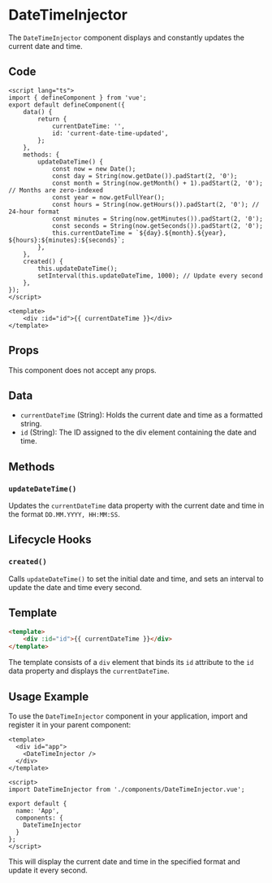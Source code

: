 # DateTimeInjector

The `DateTimeInjector` component displays and constantly updates the current date and time.

## Code

```vue
<script lang="ts">
import { defineComponent } from 'vue';
export default defineComponent({
    data() {
        return {
            currentDateTime: '',
            id: 'current-date-time-updated',
        };
    },
    methods: {
        updateDateTime() {
            const now = new Date();
            const day = String(now.getDate()).padStart(2, '0');
            const month = String(now.getMonth() + 1).padStart(2, '0'); // Months are zero-indexed
            const year = now.getFullYear();
            const hours = String(now.getHours()).padStart(2, '0'); // 24-hour format
            const minutes = String(now.getMinutes()).padStart(2, '0');
            const seconds = String(now.getSeconds()).padStart(2, '0');
            this.currentDateTime = `${day}.${month}.${year}, ${hours}:${minutes}:${seconds}`;
        },
    },
    created() {
        this.updateDateTime();
        setInterval(this.updateDateTime, 1000); // Update every second
    },
});
</script>

<template>
    <div :id="id">{{ currentDateTime }}</div>
</template>
```

## Props

This component does not accept any props.

## Data

- `currentDateTime` (String): Holds the current date and time as a formatted string.
- `id` (String): The ID assigned to the div element containing the date and time.

## Methods

### `updateDateTime()`

Updates the `currentDateTime` data property with the current date and time in the format `DD.MM.YYYY, HH:MM:SS`.

## Lifecycle Hooks

### `created()`

Calls `updateDateTime()` to set the initial date and time, and sets an interval to update the date and time every second.

## Template

```html
<template>
    <div :id="id">{{ currentDateTime }}</div>
</template>
```

The template consists of a `div` element that binds its `id` attribute to the `id` data property and displays the `currentDateTime`.

## Usage Example

To use the `DateTimeInjector` component in your application, import and register it in your parent component:

```vue
<template>
  <div id="app">
    <DateTimeInjector />
  </div>
</template>

<script>
import DateTimeInjector from './components/DateTimeInjector.vue';

export default {
  name: 'App',
  components: {
    DateTimeInjector
  }
};
</script>
```

This will display the current date and time in the specified format and update it every second.
